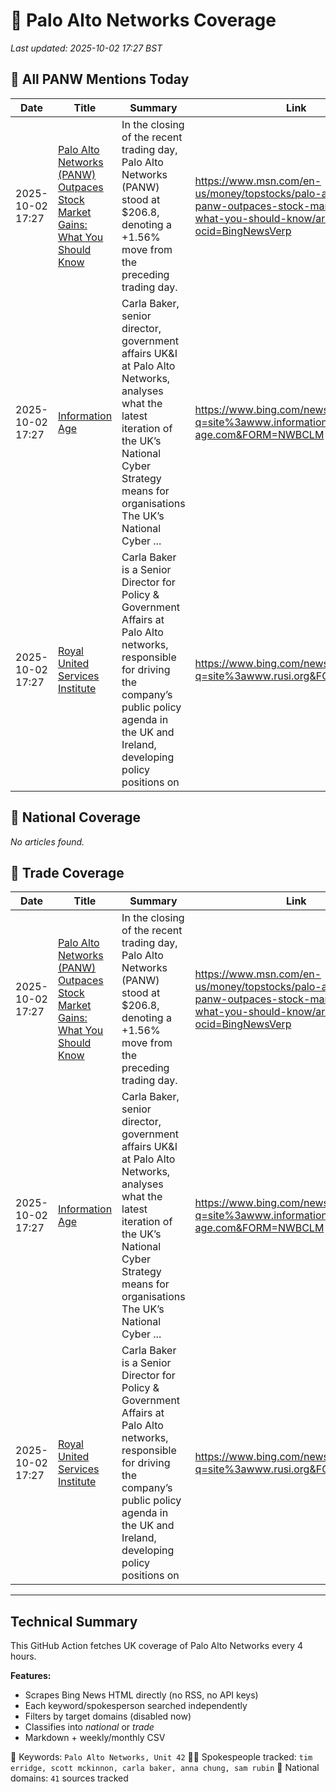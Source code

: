 # 🔐 Palo Alto Networks Coverage

_Last updated: 2025-10-02 17:27 BST_

## 📌 All PANW Mentions Today

| Date | Title | Summary | Link |
|------|--------|---------|------|
| 2025-10-02 17:27 | [Palo Alto Networks (PANW) Outpaces Stock Market Gains: What You Should Know](https://www.msn.com/en-us/money/topstocks/palo-alto-networks-panw-outpaces-stock-market-gains-what-you-should-know/ar-AA1NHbNw?ocid=BingNewsVerp) | In the closing of the recent trading day, Palo Alto Networks (PANW) stood at $206.8, denoting a +1.56% move from the preceding trading day. | https://www.msn.com/en-us/money/topstocks/palo-alto-networks-panw-outpaces-stock-market-gains-what-you-should-know/ar-AA1NHbNw?ocid=BingNewsVerp |
| 2025-10-02 17:27 | [Information Age](https://www.bing.com/news/search?q=site%3awww.information-age.com&FORM=NWBCLM) | Carla Baker, senior director, government affairs UK&I at Palo Alto Networks, analyses what the latest iteration of the UK’s National Cyber Strategy means for organisations The UK’s National Cyber ... | https://www.bing.com/news/search?q=site%3awww.information-age.com&FORM=NWBCLM |
| 2025-10-02 17:27 | [Royal United Services Institute](https://www.bing.com/news/search?q=site%3awww.rusi.org&FORM=NWBCLM) | Carla Baker is a Senior Director for Policy & Government Affairs at Palo Alto networks, responsible for driving the company’s public policy agenda in the UK and Ireland, developing policy positions on | https://www.bing.com/news/search?q=site%3awww.rusi.org&FORM=NWBCLM |

## 📰 National Coverage

_No articles found._

## 📘 Trade Coverage

| Date | Title | Summary | Link |
|------|--------|---------|------|
| 2025-10-02 17:27 | [Palo Alto Networks (PANW) Outpaces Stock Market Gains: What You Should Know](https://www.msn.com/en-us/money/topstocks/palo-alto-networks-panw-outpaces-stock-market-gains-what-you-should-know/ar-AA1NHbNw?ocid=BingNewsVerp) | In the closing of the recent trading day, Palo Alto Networks (PANW) stood at $206.8, denoting a +1.56% move from the preceding trading day. | https://www.msn.com/en-us/money/topstocks/palo-alto-networks-panw-outpaces-stock-market-gains-what-you-should-know/ar-AA1NHbNw?ocid=BingNewsVerp |
| 2025-10-02 17:27 | [Information Age](https://www.bing.com/news/search?q=site%3awww.information-age.com&FORM=NWBCLM) | Carla Baker, senior director, government affairs UK&I at Palo Alto Networks, analyses what the latest iteration of the UK’s National Cyber Strategy means for organisations The UK’s National Cyber ... | https://www.bing.com/news/search?q=site%3awww.information-age.com&FORM=NWBCLM |
| 2025-10-02 17:27 | [Royal United Services Institute](https://www.bing.com/news/search?q=site%3awww.rusi.org&FORM=NWBCLM) | Carla Baker is a Senior Director for Policy & Government Affairs at Palo Alto networks, responsible for driving the company’s public policy agenda in the UK and Ireland, developing policy positions on | https://www.bing.com/news/search?q=site%3awww.rusi.org&FORM=NWBCLM |


---

## Technical Summary

This GitHub Action fetches UK coverage of Palo Alto Networks every 4 hours.

**Features:**
- Scrapes Bing News HTML directly (no RSS, no API keys)
- Each keyword/spokesperson searched independently
- Filters by target domains (disabled now)
- Classifies into _national_ or _trade_
- Markdown + weekly/monthly CSV

📌 Keywords: `Palo Alto Networks, Unit 42`
🧑‍💼 Spokespeople tracked: `tim erridge, scott mckinnon, carla baker, anna chung, sam rubin`
📰 National domains: `41` sources tracked

